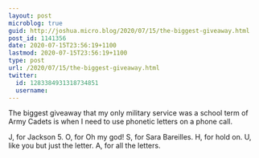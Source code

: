 ```yaml
---
layout: post
microblog: true
guid: http://joshua.micro.blog/2020/07/15/the-biggest-giveaway.html
post_id: 1141356
date: 2020-07-15T23:56:19+1100
lastmod: 2020-07-15T23:56:19+1100
type: post
url: /2020/07/15/the-biggest-giveaway.html
twitter:
  id: 1283384931318734851
  username: 
---
```

The biggest giveaway that my only military service was a school term of Army Cadets is when I need to use phonetic letters on a phone call.

J, for Jackson 5.
O, for Oh my god!
S, for Sara Bareilles.
H, for hold on.
U, like you but just the letter.
A, for all the letters.
